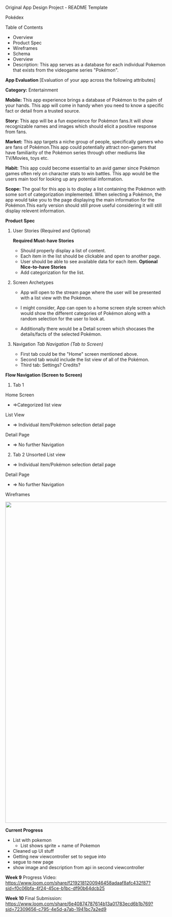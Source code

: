 Original App Design Project - README Template

Pokédex

Table of Contents
- Overview
- Product Spec
- Wireframes
- Schema
- Overview
- Description:
This app serves as a database for each individual Pokemon that exists from the videogame series "Pokémon".

**App Evaluation**
[Evaluation of your app across the following attributes]

**Category:** Entertainment

**Mobile:** This app experience brings a database of Pokémon to the palm of your hands. This app will come in handy when you need to know a specific fact or detail from a trusted source.

**Story:** This app will be a fun experience for Pokémon fans.It will show recognizable names and images which should elicit a positive response from fans.

**Market:** This app targets a niche group of people, specifically gamers who are fans of Pokémon.This app could potentially attract non-gamers that have familiarity of the Pokémon series through other mediums like TV/Movies, toys etc.

**Habit:** This app could become essential to an avid gamer since Pokémon games often rely on character stats to win battles. This app would be the users main tool for looking up any potential information.

**Scope:** The goal for this app is to display a list containing the Pokémon with some sort of categorization implemented. When selecting a Pokémon, the app would take you to the page displaying the main information for the Pokémon.This early version should still prove useful considering it will still display relevent information.

**Product Spec**
1. User Stories (Required and Optional)

    **Required Must-have Stories**
    - Should properly display a list of content.
    - Each item in the list should be clickable and open to another page.
    - User should be able to see available data for each item.
   **Optional Nice-to-have Stories**
    - Add categorization for the list.

2. Screen Archetypes

    - App will open to the stream page where the user will be presented with a list view with the Pokémon.

    - I might consider,
        App can open to a home screen style screen which would show the different categories of Pokémon along with a random selection for the user to look at.

    - Additionally there would be a Detail screen which shocases the details/facts of the selected Pokémon.

3. Navigation
*Tab Navigation (Tab to Screen)*

    - First tab could be the "Home" screen mentioned above.
    - Second tab would include the list view of all of the         Pokémon.
    - Third tab: Settings? Credits?

**Flow Navigation (Screen to Screen)**

1. Tab 1

Home Screen
- =>Categorized list view 

List View
- => Individual item/Pokémon selection detail page

Detail Page
- => No further Navigation

2. Tab 2
Unsorted List view
- => Individual item/Pokémon selection detail page

Detail Page
- => No further Navigation

Wireframes

<img src="https://lh3.googleusercontent.com/pw/AP1GczPoOFvuueV0XUDvvIPNdLhii000jMOsfXwydwRrKqRjCsk4RRxWAKjOLXTabCxUwkoGdgAsf9_dtvATqrIHX4t6RyvYJdfIUgJxyTHbH0WNsxipZOKljIgSRl0Ragq4beGBXTO8bEhtKyotsq6bdB7_XI6eAF4WmjbBSIZG1gtOrQYlCDRrkieVIAIH5oAk45Rh9Jq8nnmlSJQtLad4PtjgzclIW--xR2s7yMbcOdeFsLaFB-lTm_qOvkgG3hmPD0VAF8vqaIx8im_tM-MZOQ0MGTWpoNHUha15MIXZGtxDDJ0W9MzK86TZ4oGNh6daUgSjZeOOlAkTrE_Wxofy4UApi-PyucU1Z0QlJtOpvpCGNi6jdPWPqW1qewFHNnC_3cAvvGEwXVxUXwUMwaFA9WorsmPVhYru8xIuGYfjlklk8vlx615OOeVMgdkqrpI9NVXI6b5FWF7d2v2kGpSO71Uz2jetXY4AIjHjVL9sq2vNjPwvmqr7Gs7-NAW4PAowI5-DnO_GZQasVqOxWpseJeIl6CykNOY3YZPERxYXpXZZhmLtFAQwAWAc8MEIjRunNoXfo2ag_9AivYZsIbl_mm9uk1p5Z4yfdnBOf4PGCjdRGSwGyXyfmKVhqrnfDXyCZ6zoV27LQwJh8WjMxJQM0_jSN_vjyEl06v0WFSK4s--0lb3sbWmYz6-04OLij0OgtnIMSzg174wPmUwsxXtzTwLcYh-BeAVbfkyZKwtGjP0l0QL1jtMRQDE9fE4BYj5jY_0dAHp-XiGmZzWOyNFioFMYTZM37VO4wqQYLuiHp1A8n_GvTqFW6Podu8JHWbcJ-UxvBehOEuYch1QcM_OO5_xUPk2bf6U77V4qvY3qqob6URbRZzLXQhpXM8WN8EBw7sEQSaNvBty5w-7BkvENHKt6XDgWLPOWXdp10pr3sTdj1bxKx_rw6Oyu77li=w598-h843-s-no?authuser=1" width=1000> 


**Current Progress**

- List with pokemon
   - List shows sprite + name of Pokemon
- Cleaned up UI stuff
- Getting new viewcontroller set to segue into
- segue to new page
- show image and description from api in second viewcontroller


**Week 9** 
Progress Video:
https://www.loom.com/share/f2192181200946458adaaf8afc432f87?sid=f0c06bfa-4f24-45ce-b1bc-df90b64dcb25

**Week 10**
Final Submission:
https://www.loom.com/share/6e40874787614b13a01783ecd6b1b769?sid=72309656-c795-4e5d-a7ab-1941bc7a2ed9

